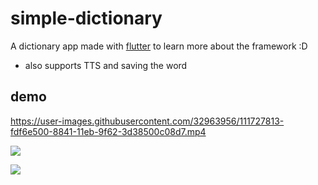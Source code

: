 # simple-dictionary

A dictionary app made with [flutter](https://flutter.dev/) to learn more about the framework :D

- also supports TTS and saving the word

## demo

https://user-images.githubusercontent.com/32963956/111727813-fdf6e500-8841-11eb-9f62-3d38500c08d7.mp4

![](docs/main.PNG)

![](docs/def.PNG)

